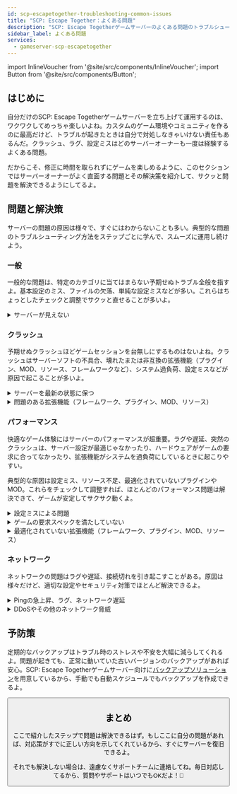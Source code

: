 ```yaml
---
id: scp-escapetogether-troubleshooting-common-issues
title: "SCP: Escape Together：よくある問題"
description: "SCP: Escape Togetherゲームサーバーのよくある問題のトラブルシューティングと解決方法をチェックして、快適なゲーム体験を → 今すぐ詳しく見る"
sidebar_label: よくある問題
services:
  - gameserver-scp-escapetogether
---
```


import InlineVoucher from '@site/src/components/InlineVoucher';
import Button from '@site/src/components/Button';

## はじめに

自分だけのSCP: Escape Togetherゲームサーバーを立ち上げて運用するのは、ワクワクしてめっちゃ楽しいよね。カスタムのゲーム環境やコミュニティを作るのに最高だけど、トラブルが起きたときは自分で対処しなきゃいけない責任もあるんだ。クラッシュ、ラグ、設定ミスはどのサーバーオーナーも一度は経験するよくある問題。

だからこそ、修正に時間を取られずにゲームを楽しめるように、このセクションではサーバーオーナーがよく直面する問題とその解決策を紹介して、サクッと問題を解決できるようにしてるよ。


<InlineVoucher />



## 問題と解決策

サーバーの問題の原因は様々で、すぐにはわからないことも多い。典型的な問題のトラブルシューティング方法をステップごとに学んで、スムーズに運用し続けよう。

### 一般
一般的な問題は、特定のカテゴリに当てはまらない予期せぬトラブル全般を指すよ。基本設定のミス、ファイルの欠落、単純な設定ミスなどが多い。これらはちょっとしたチェックと調整でサクッと直せることが多いよ。

<details>
  <summary>サーバーが見えない</summary>

サーバーが見えない原因は、初期化が正常に完了していない場合が多い。例えば設定ミスやファイルの破損が考えられるよ。詳しい情報はサーバーコンソールやログファイルで確認できることが多い。また、サーバーリストのフィルター設定が間違っていてサーバーが表示されていない場合もあるから、そちらもチェックしよう。

</details>


### クラッシュ

予期せぬクラッシュほどゲームセッションを台無しにするものはないよね。クラッシュはサーバーソフトの不具合、壊れたまたは非互換の拡張機能（プラグイン、MOD、リソース、フレームワークなど）、システム過負荷、設定ミスなどが原因で起こることが多いよ。

<details>
  <summary>サーバーを最新の状態に保つ</summary>

ゲームサーバーは最新バージョンで運用することが安定性、セキュリティ、互換性のために超重要。ゲームのアップデートやフレームワークの変更、サードパーティツールの改変は、サーバーが古いバージョンだと深刻な問題を引き起こすことがあるよ。

古いゲームサーバーはクラッシュしたり、予期しない挙動をしたり、起動すらしなくなることもある。

![img](https://screensaver01.zap-hosting.com/index.php/s/JXLHyHeMJqErHLJ/preview)


</details>

<details>
  <summary>問題のある拡張機能（フレームワーク、プラグイン、MOD、リソース）</summary>

クラッシュの原因はしばしば問題のある、または古い拡張機能にあるよ。フレームワーク、プラグイン、MOD、リソースのいずれでも、最新ゲームバージョンと互換性がなかったり、コードにバグがあると問題が起きる。

これが原因でサーバーが予期せずクラッシュしたり、フリーズしたり、エラーが出たりすることがある。複数の問題ある拡張が絡むと特に厄介。原因が拡張機能だと思ったら、一旦無効化してサーバーが安定するか試してみて。これで問題のある拡張を特定できるよ。

使っている拡張はすべて最新で、メンテナンスされていて、現在のゲームバージョンとの互換性が確認されていることを必ずチェックしてね。そうすればクラッシュやダウンタイムを防げるよ。

クラッシュの根本原因を特定するには、追加コンテンツを一時的に無効化してみるのが効果的。最小限のセットアップから始めて問題が続くか確認し、問題が消えたら拡張やMOD、リソースを一つずつ戻してテストしよう。この段階的な方法で問題のある要素を特定できるし、推測じゃなく証拠に基づいたトラブルシューティングができるよ。

</details>

### パフォーマンス

快適なゲーム体験にはサーバーのパフォーマンスが超重要。ラグや遅延、突然のクラッシュは、サーバー設定が最適じゃなかったり、ハードウェアがゲームの要求に合ってなかったり、拡張機能がシステムを過負荷にしているときに起こりやすい。

典型的な原因は設定ミス、リソース不足、最適化されていないプラグインやMOD。これらをチェックして調整すれば、ほとんどのパフォーマンス問題は解決できて、ゲームが安定してサクサク動くよ。

<details>
  <summary>設定ミスによる問題</summary>

間違った、または不適切なサーバー設定はリソースの無駄遣いを招き、ラグやカクつきなどのパフォーマンス問題を引き起こすよ。ゲームやサーバー規模に合った推奨設定を使っているか必ず確認し、必要なら調整してサーバーを効率的に動かそう。

設定はウェブインターフェースの**設定**セクションや、**Configs**内の設定ファイルから変更できるよ。

</details>

<details>
  <summary>ゲームの要求スペックを満たしていない</summary>

ゲームサーバーをスムーズかつ安定して動かすには、プロジェクトのニーズに合った構成を選ぶことが必須。要求スペックはゲームの種類、MODやプラグイン、リソースの使用、プレイヤー数によって大きく変わるよ。

ZAP-Hostingでは注文時に推奨の最低構成を案内してる。これは典型的な利用ケースに基づいていて、ラグやクラッシュ、長いロード時間などのよくあるパフォーマンス問題を避けるための目安だよ。

![img](https://screensaver01.zap-hosting.com/index.php/s/87ADJdwNAXxXxdk/preview)

この推奨を守るか、必要に応じてスペックを上げて、最高の安定性とプレイヤー体験を確保しよう。これはあくまで最低限の推奨だからね。

プロジェクトの規模や追加コンテンツの量によっては、最初からもっと高いスペックが必要だったり、時間とともに必要リソースが増えることもある。そんなときはゲームサーバーパッケージのアップグレードが簡単で効果的な解決策だよ。

</details>

<details>
  <summary>最適化されていない拡張機能（フレームワーク、プラグイン、MOD、リソース）</summary>

すべての拡張機能がパフォーマンスを考慮して作られているわけじゃない。フレームワーク、プラグイン、MOD、リソースのいずれでも、実装が悪いとサーバーのパフォーマンスに大きな悪影響を与えることがあるよ。機能自体は動いても、処理が非効率だったり複雑すぎたり、無駄にサーバーリソースを消費していることが多い。

これが原因でCPU使用率が高くなったり、メモリリーク、ラグ、クラッシュが起きることも。特に複数の非最適化コンポーネントが絡むとヤバい。拡張機能は常にメンテナンスされていて、ドキュメントが充実し、パフォーマンスがテストされているものを使おう。迷ったらコミュニティの評判をチェックしたり、サーバーパフォーマンスを監視して問題のある要素を特定してね。

パフォーマンス問題の根本原因を特定するには、追加コンテンツを一時的に無効化してみるのが効果的。最小限のセットアップから始めて問題が続くか確認し、問題が消えたら拡張やMOD、リソースを一つずつ戻してテストしよう。この段階的な方法で問題のある要素を特定できるし、推測じゃなく証拠に基づいたトラブルシューティングができるよ。

</details>



### ネットワーク
ネットワークの問題はラグや遅延、接続切れを引き起こすことがある。原因は様々だけど、適切な設定やセキュリティ対策でほとんど解決できるよ。

<details>
  <summary>Pingの急上昇、ラグ、ネットワーク遅延</summary>

Pingの急上昇やラグ、ネットワーク遅延は、CPUパワーやRAM、帯域幅などサーバーリソースが不足していることが多い。

また、プレイヤー数が多すぎたり、重いスクリプトやプラグインでサーバーが過負荷になると起こりやすい。ネットワーク関連では、ルーティングの問題、外部の過負荷、プレイヤーから遠い場所にサーバーがあることもレイテンシを増やす原因になるよ。

さらに、バックグラウンドプロセス、不安定なインターネット接続、パケットロス、古いまたは誤設定のサーバーソフトもゲーム中のパフォーマンス問題に影響することがある。

ラグや高Pingを感じたら、まずはゲームやプロジェクトの推奨スペックを満たしているか確認しよう。プレイヤーに近いサーバー所在地を選ぶのもレイテンシ軽減に効果的。

ルーティングや外部ネットワークの問題が疑われる場合は、遠慮なくサポートチームに連絡してね。状況を分析して最適な解決策を一緒に探してくれるよ。


</details>

<details>
  <summary>DDoSやその他のネットワーク脅威</summary>

ゲームサーバーは時々、悪意あるネットワーク攻撃、特にDDoS攻撃のターゲットになることがある。DDoS攻撃は大量のトラフィックでサーバーを圧倒し、ラグや接続切れ、最悪の場合は完全なダウンタイムを引き起こすよ。その他にも、攻撃者がネットワークの脆弱性を突いたり、繰り返し接続を試みたり、異常なデータパターンでサーバーの安定性を乱すこともある。

こうした脅威は一般ユーザーの手に負えないことが多いけど、ZAP-Hostingでは標準で保護・緩和システムを備えていて、一般的かつ高度な攻撃からサーバーを守っているよ。もしサーバーが攻撃を受けている疑いがあって問題が起きているなら、サポートチームに連絡して助けを求めてね。

</details>






## 予防策

定期的なバックアップはトラブル時のストレスや不安を大幅に減らしてくれるよ。問題が起きても、正常に動いていた古いバージョンのバックアップがあれば安心。SCP: Escape Togetherゲームサーバー向けに[バックアップソリューション](gameserver-backups.md)を用意しているから、手動でも自動スケジュールでもバックアップを作成できるよ。



<Button label="ZAP-Storageにアクセス" link="https://zap-hosting.com/en/customer/home/storage/" block/>






## まとめ

ここで紹介したステップで問題は解決できるはず。もしここに自分の問題があれば、対応策がすでに正しい方向を示してくれているから、すぐにサーバーを復旧できるよ。

それでも解決しない場合は、遠慮なくサポートチームに連絡してね。毎日対応してるから、質問やサポートはいつでもOKだよ！🙂

<InlineVoucher />